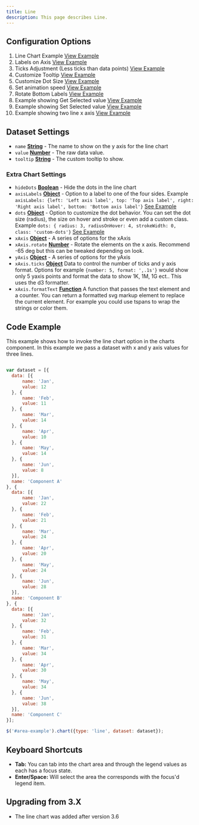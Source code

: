 ```yaml
---
title: Line
description: This page describes Line.
---
```


## Configuration Options

1. Line Chart Example [View Example]( ../components/line/example-index)
2. Labels on Axis [View Example]( ../components/line/example-axis-labels)
3. Ticks Adjustment (Less ticks than data points) [View Example]( ../components/line/example-axis-ticks)
4. Customize Tooltip [View Example]( ../components/line/example-custom-tooltip)
5. Customize Dot Size [View Example]( ../components/line/example-custom-dots)
6. Set animation speed [View Example]( ../components/line/example-animation)
7. Rotate Bottom Labels [View Example]( ../components/line/test-rotate)
8. Example showing Get Selected value [View Example]( ../components/line/example-get-selected)
9. Example showing Set Selected value [View Example]( ../components/line/example-set-selected)
10. Example showing two line x axis [View Example]( ../components/line/example-two-lines)

## Dataset Settings

* `name` **[String](https://developer.mozilla.org/en-US/docs/Web/JavaScript/Reference/Global_Objects/String)** - The name to show on the y axis for the line chart
* `value` **[Number](https://developer.mozilla.org/en-US/docs/Web/JavaScript/Reference/Global_Objects/Number)** - The raw data value.
* `tooltip` **[String](https://developer.mozilla.org/en-US/docs/Web/JavaScript/Reference/Global_Objects/String)**  - The custom tooltip to show.

### Extra Chart Settings

* `hideDots` **[Boolean](https://developer.mozilla.org/en-US/docs/Web/JavaScript/Reference/Global_Objects/Boolean)** - Hide the dots in the line chart
* `axisLabels` **[Object](https://developer.mozilla.org/en-US/docs/Web/JavaScript/Reference/Global_Objects/Boolean)** - Option to a label to one of the four sides. Example `axisLabels: {left: 'Left axis label', top: 'Top axis label', right: 'Right axis label', bottom: 'Bottom axis label'}` [See Example]( ../components/line/example-axis-labels)
* `dots` **[Object](https://developer.mozilla.org/en-US/docs/Web/JavaScript/Reference/Global_Objects/Boolean)** - Option to customize the dot behavior. You can set the dot size (radius), the size on hover and stroke or even add a custom class. Example `dots: { radius: 3, radiusOnHover: 4, strokeWidth: 0, class: 'custom-dots'}` [See Example]( ../components/line/example-custom-dots)
* `xAxis` **[Object](https://developer.mozilla.org/en-US/docs/Web/JavaScript/Reference/Global_Objects/String)** - A series of options for the xAxis
* `xAxis.rotate` **[Number](https://developer.mozilla.org/en-US/docs/Web/JavaScript/Reference/Global_Objects/String)** - Rotate the elements on the x axis. Recommend -65 deg but this can be tweaked depending on look.
* `yAxis` **[Object](https://developer.mozilla.org/en-US/docs/Web/JavaScript/Reference/Global_Objects/String)** - A series of options for the yAxis
* `xAxis.ticks` **[Object](https://developer.mozilla.org/en-US/docs/Web/JavaScript/Reference/Global_Objects/String)** Data to control the number of ticks and y axis format. Options for example `{number: 5, format: ',.1s'}` would show only 5 yaxis points and format the data to show 1K, 1M, 1G ect.. This uses the d3 formatter.
* `xAxis.formatText` **[Function](https://developer.mozilla.org/en-US/docs/Web/JavaScript/Reference/Global_Objects/Function)** A function that passes the text element and a counter. You can return a formatted svg markup element to replace the current element. For example you could use tspans to wrap the strings or color them.

## Code Example

This example shows how to invoke the line chart option in the charts component. In this example we pass a dataset with x and y axis values for three lines.

```javascript

var dataset = [{
  data: [{
      name: 'Jan',
      value: 12
  }, {
      name: 'Feb',
      value: 11
  }, {
      name: 'Mar',
      value: 14
  }, {
      name: 'Apr',
      value: 10
  }, {
      name: 'May',
      value: 14
  }, {
      name: 'Jun',
      value: 8
  }],
  name: 'Component A'
}, {
  data: [{
      name: 'Jan',
      value: 22
  }, {
      name: 'Feb',
      value: 21
  }, {
      name: 'Mar',
      value: 24
  }, {
      name: 'Apr',
      value: 20
  }, {
      name: 'May',
      value: 24
  }, {
      name: 'Jun',
      value: 28
  }],
  name: 'Component B'
}, {
  data: [{
      name: 'Jan',
      value: 32
  }, {
      name: 'Feb',
      value: 31
  }, {
      name: 'Mar',
      value: 34
  }, {
      name: 'Apr',
      value: 30
  }, {
      name: 'May',
      value: 34
  }, {
      name: 'Jun',
      value: 38
  }],
  name: 'Component C'
}];

$('#area-example').chart({type: 'line', dataset: dataset});


```

## Keyboard Shortcuts

-   **Tab:** You can tab into the chart area and through the legend values as each has a focus state.
-   **Enter/Space:** Will select the area the corresponds with the focus'd legend item.

## Upgrading from 3.X

-   The line chart was added after version 3.6
